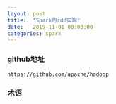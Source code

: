 ```yaml
---
layout: post
title:  "Spark的rdd实现"
date:   2019-11-01 00:00:00
categories: spark
---
```


### github地址
```
https://github.com/apache/hadoop
```

### 术语

###